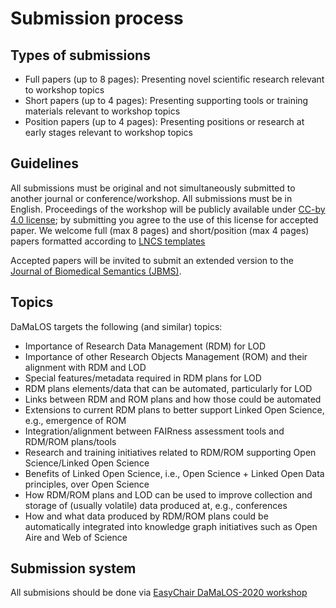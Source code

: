 # Submission process

## Types of submissions
* Full papers (up to 8 pages): Presenting novel scientific research relevant to workshop topics
* Short papers (up to 4 pages): Presenting supporting tools or training materials relevant to workshop topics
* Position papers (up to 4 pages): Presenting positions or research at early stages relevant to workshop topics

## Guidelines
All submissions must be original and not simultaneously submitted to another journal or conference/workshop. All submissions must be in English. Proceedings of the workshop will be publicly available under [CC-by 4.0 license](https://creativecommons.org/licenses/by/4.0/); by submitting you agree to the use of this license for accepted paper. We welcome full (max 8 pages) and short/position (max 4 pages) papers formatted according to [LNCS templates](https://www.springer.com/gp/computer-science/lncs/conference-proceedings-guidelines)

Accepted papers will be invited to submit an extended version to the [Journal of Biomedical Semantics (JBMS)](./i_jbms).

 ## Topics
 DaMaLOS targets the following (and similar) topics:

* Importance of Research Data Management (RDM) for LOD
* Importance of other Research Objects Management (ROM) and their alignment with RDM and LOD
* Special features/metadata required in RDM plans for LOD
* RDM plans elements/data that can be automated, particularly for LOD
* Links between RDM and ROM plans and how those could be automated
* Extensions to current RDM plans to better support Linked Open Science, e.g., emergence of ROM
* Integration/alignment between FAIRness assessment tools and RDM/ROM plans/tools
* Research and training initiatives related to RDM/ROM supporting Open Science/Linked Open Science
* Benefits of Linked Open Science, i.e., Open Science + Linked Open Data principles, over Open Science
* How RDM/ROM plans and LOD can be used to improve collection and storage of (usually volatile) data produced at, e.g., conferences
* How and what data produced by RDM/ROM plans could be automatically integrated into knowledge graph initiatives such as Open Aire and Web of Science

## Submission system
All submisions should be done via [EasyChair DaMaLOS-2020 workshop](https://easychair.org/conferences/?conf=damalos2020)
